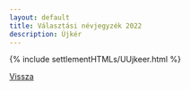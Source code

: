 ```yaml
---
layout: default
title: Választási névjegyzék 2022
description: Újkér
---
```


{% include settlementHTMLs/UUjkeer.html %}

[Vissza](../)